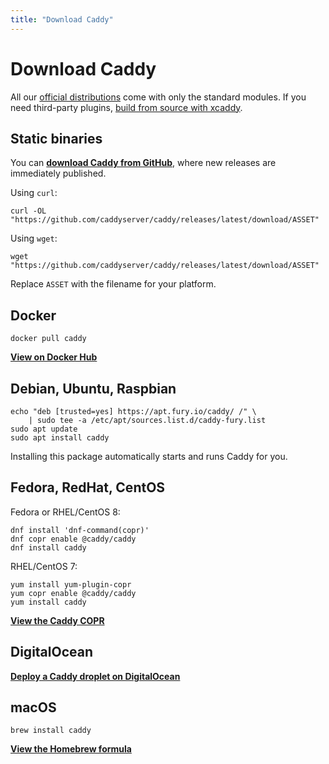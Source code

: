 ```yaml
---
title: "Download Caddy"
---
```


# Download Caddy

All our [official distributions](https://github.com/caddyserver/dist) come with only the standard modules. If you need third-party plugins, [build from source with xcaddy](/docs/build#xcaddy).



## Static binaries

You can **[download Caddy from GitHub](https://github.com/caddyserver/caddy/releases)**, where new releases are immediately published.

Using `curl`:

<pre><code class="cmd"><span class="bash">curl -OL "https://github.com/caddyserver/caddy/releases/latest/download/ASSET"</span></code></pre>

Using `wget`:

<pre><code class="cmd"><span class="bash">wget "https://github.com/caddyserver/caddy/releases/latest/download/ASSET"</span></code></pre>


Replace `ASSET` with the filename for your platform.


## Docker

<pre><code class="cmd bash">docker pull caddy</code></pre>

[**View on Docker Hub**](https://hub.docker.com/_/caddy)


## Debian, Ubuntu, Raspbian

<pre><code class="cmd"><span class="bash">echo "deb [trusted=yes] https://apt.fury.io/caddy/ /" \
    | sudo tee -a /etc/apt/sources.list.d/caddy-fury.list</span>
<span class="bash">sudo apt update</span>
<span class="bash">sudo apt install caddy</span></code></pre>

Installing this package automatically starts and runs Caddy for you.


## Fedora, RedHat, CentOS

Fedora or RHEL/CentOS 8:

<pre><code class="cmd"><span class="bash">dnf install 'dnf-command(copr)'</span>
<span class="bash">dnf copr enable @caddy/caddy</span>
<span class="bash">dnf install caddy</span></code></pre>

RHEL/CentOS 7:

<pre><code class="cmd"><span class="bash">yum install yum-plugin-copr</span>
<span class="bash">yum copr enable @caddy/caddy</span>
<span class="bash">yum install caddy</span></code></pre>

[**View the Caddy COPR**](https://copr.fedorainfracloud.org/coprs/g/caddy/caddy/)


## DigitalOcean

[**Deploy a Caddy droplet on DigitalOcean**](https://marketplace.digitalocean.com/apps/caddy)


## macOS

<pre><code class="cmd bash">brew install caddy</code></pre>

[**View the Homebrew formula**](https://formulae.brew.sh/formula/caddy)

